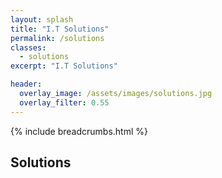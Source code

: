 ```yaml
---
layout: splash
title: "I.T Solutions"
permalink: /solutions
classes:
  - solutions
excerpt: "I.T Solutions"

header:
  overlay_image: /assets/images/solutions.jpg
  overlay_filter: 0.55
---
```



{% include breadcrumbs.html %}

## Solutions